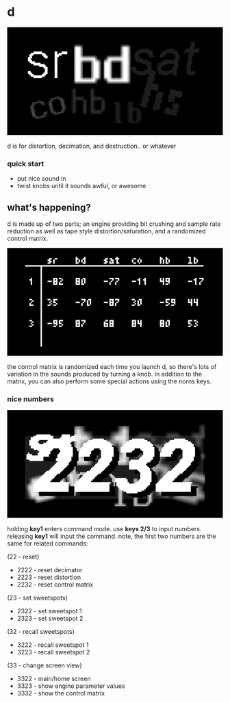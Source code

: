 # d
![d](assets/d-a.png)

d is for distortion, decimation, and destruction.. or whatever

### quick start
* put nice sound in
* twist knobs until it sounds awful, or awesome


## what's happening?

d is made up of two parts; an engine providing bit crushing and sample rate reduction as well as tape style distortion/saturation, and a randomized control matrix.

![d](assets/matrix-m.png)

the control matrix is randomized each time you launch d, so there's lots of variation in the sounds produced by turning a knob. in addition to the matrix, you can also perform some special actions using the norns keys.

### nice numbers

![d](assets/command-m.png)

holding **key1** enters command mode. use **keys 2/3** to input numbers. releasing **key1** will input the command.
note, the first two numbers are the same for related commands:

(22 - reset)
* 2222 - reset decimator
* 2223 - reset distortion
* 2232 - reset control matrix

(23 - set sweetspots)
* 2322 - set sweetspot 1
* 2323 - set sweetspot 2

(32 - recall sweetspots)
* 3222 - recall sweetspot 1
* 3223 - recall sweetspot 2

(33 - change screen view)
* 3322 - main/home screen
* 3323 - show engine parameter values
* 3332 - show the control matrix
